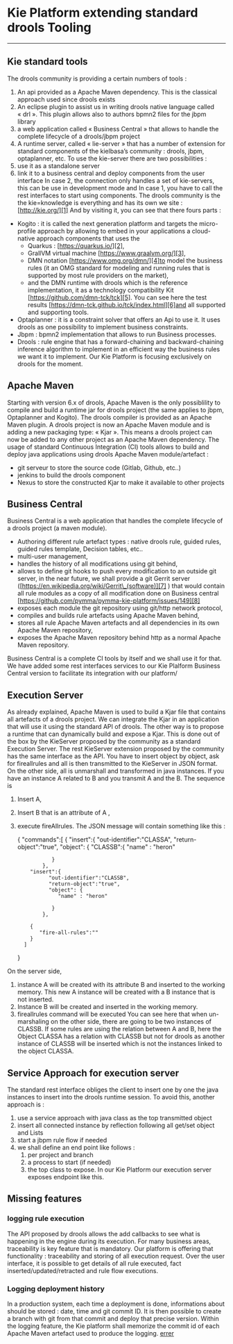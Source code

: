 # Kie Platform extending standard drools Tooling
---- 
## Kie standard tools
The drools community is providing a certain numbers of tools :
1. An api provided as a Apache Maven dependency. This is the classical approach used since drools exists
2. An eclipse plugin to assist us in writing drools native language called « drl ». This plugin allows also to authors bpmn2 files for the jbpm library 
3. a web application called « Business Central » that allows to handle the complete lifecycle of a drools/jbpm project
4. A runtime server, called « lie-server » that has a number of extension for standard components of the kielbasa’s community : drools, jbpm,  optaplanner, etc.
To use the kie-server there are two possibilities :
1. use it as a standalone server
2. link it to a business central and deploy components from the user interface
In case 2, the connection only handles a set of kie-servers, this can be use in development mode and In case 1, you have to call the rest interfaces to start using components.
The drools community is the the kie=knowledge is everything and has its own we site : [http://kie.org/][1]
And by visiting it, you can see that there fours parts :
- Kogito : it is called the next generation platform and targets the micro-profile approach by allowing to embed in your applications a cloud-native approach components that uses the 
	- Quarkus : [https://quarkus.io/][2],
	- GrallVM virtual machine [https://www.graalvm.org/][3],
	- DMN notation [https://www.omg.org/dmn/][4]to model the business rules (it an OMG standard for modeling and running rules that is supported by most rule providers on the market),
	- and the DMN runtime with drools which is the reference implementation, it as a technology compatibility Kit [https://github.com/dmn-tck/tck][5]. You can see here the test results [https://dmn-tck.github.io/tck/index.html][6]and all supported and supporting tools.
- Optaplanner : it is a constraint solver that offers an Api to use it. It uses drools as one possibility to implement business constraints.
- Jbpm : bpmn2 implementation that allows to run Business processes.
- Drools : rule engine that has a forward-chaining and backward-chaining inference algorithm to implement in an efficient way the business rules we want it to implement.
Our Kie Platform is focusing exclusively on drools for the moment.
## Apache Maven
Starting with version 6.x of drools, Apache Maven is the only possiblility to compile and build a runtime jar for drools project (the same applies to jbpm, Optaplanner  and Kogito).
The drools compiler is provided as an Apache Maven plugin.
A drools project is now an Apache Maven module and is adding a new packaging  type: « Kjar ». This means a drools project can now be added to any other project as an Apache Maven dependency.
The usage of standard Continuous Integration (CI) tools allows to build and deploy java applications using drools Apache Maven module/artefact : 
- git serveur to store the source code (Gitlab, Github, etc..)
- jenkins to build the drools component
- Nexus to store the constructed Kjar to make it available to other projects
## Business Central
Business Central is a web application that handles the complete lifecycle of a drools project (a maven module).
- Authoring different rule artefact types : native drools rule, guided rules, guided rules template, Decision tables, etc..
- multi-user management,
- handles the history of all modifications using git behind,
- allows to define git hooks to push every modification to an outside git server, in the near future, we shall provide a git Gerrit server ([https://en.wikipedia.org/wiki/Gerrit\_(software)][7] ) that would contain all rule modules as a copy of all modification done on Business central [https://github.com/pymma/pymma-kie-platform/issues/149][8]
- exposes each module the git repository using git/http network protocol,
- compiles and builds rule artefacts using Apache Maven behind,
- stores all rule Apache Maven artefacts and all dependencies in its own Apache Maven repository,  
- exposes the Apache Maven repository behind http as a normal Apache Maven repository.

Business Central is a complete CI tools by itself and we shall use it for that. 
We have added some rest interfaces services to our Kie Plalform Business Central version to facilitate its integration with our platform/
## Execution Server
 As already explained, Apache Maven is used to build a Kjar file that contains all artefacts of a drools project. 
We can integrate the Kjar in an application that will use it using the standard API of drools.
The other way is to propose a runtime that can dynamically build and expose a Kjar. This is done out of the box by the KieServer proposed by the community as a standard Execution Server.
The rest KieServer extension proposed by the community has the same interface as the API. You have to insert object by object, ask for fireallrules and all is then transmitted to the KieServer in JSON format. On the other side, all is unmarshall and transformed in java instances. 
If you have an instance A related to B and you transmit A and the B. 
The sequence is 
1. Insert A, 
2. Insert B that is an attribute of A , 
3. execute fireAllrules.
The JSON message will contain something like this : 

	
	{ "commands":[
	       {
	          "insert":{
	             "out-identifier":"CLASSA",
	             "return-object":"true",
	             "object": {
	              "CLASSB":{
					"name" : "heron"
	
	              } 
	           },
	       "insert":{
	             "out-identifier":"CLASSB",
	             "return-object":"true",
	             "object": {
					"name" : "heron"
	
	              }
	           },
	
	       {
	          "fire-all-rules":""
	       } 
	     ]
	  }


On the server side, 
1. instance A will be created with its attribute B  and inserted to the working memory. This new A instance will be created with a B instance that is not inserted. 
2. Instance B will be created and inserted in the working memory.  
3. fireallrules command will be executed
You can see here that when un-marshaling on the other side,  there are going to be two instances of CLASSB. 
If some rules are using the relation between A and B, here the Object CLASSA has a relation with CLASSB but not for drools as another instance of CLASSB will be inserted which is not the instances linked to the object CLASSA.
## Service Approach for execution server
The standard rest interface obliges the client to insert one by one the java instances to insert into the drools runtime session.
To avoid this, another approach is : 
1. use a service approach with java class as the top transmitted object
2. insert all connected instance by reflection following all get/set object and Lists
3. start a jbpm rule flow if needed
4. we shall define an end point like follows : 
	1. per project and branch
	2. a process to start (if needed)
	3. the top class to expose.
In our Kie Platform our execution server exposes endpoint like this.
## Missing features
### logging rule execution
The API proposed by drools allows the add callbacks to see what is happening in the  engine during its execution.
For many business areas, traceability is key feature that is mandatory.  Our platform is offering that functionality : traceability and storing of all execution request. Over the user interface, it is possible to get details of all rule executed,  fact inserted/updated/retracted and rule flow executions. 
### Logging deployment history
In a production system, each time a deployment is done, informations about should be stored : date, time and git commit ID. It is then possible to create a branch with git from that commit and deploy that precise version. Within the logging feature, the Kie platform shall memorize the commit id of each Apache Maven artefact used to produce the logging.
[errer]()






[1]:	http://kie.org/
[2]:	https://quarkus.io/
[3]:	https://www.graalvm.org/
[4]:	https://www.omg.org/dmn/
[5]:	https://github.com/dmn-tck/tck
[6]:	https://dmn-tck.github.io/tck/index.html
[7]:	https://en.wikipedia.org/wiki/Gerrit_(software)
[8]:	https://github.com/pymma/pymma-kie-platform/issues/149
